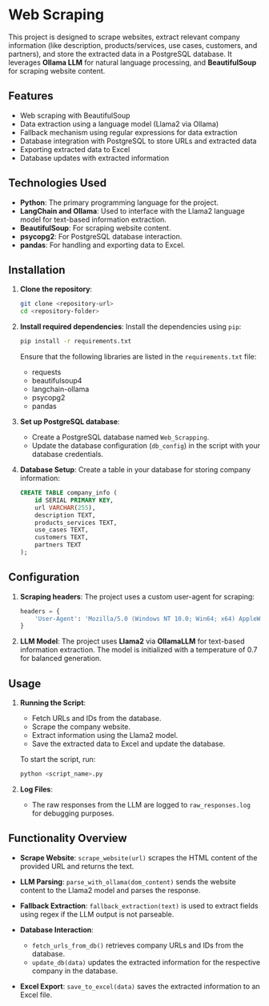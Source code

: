 

# Web Scraping 

This project is designed to scrape websites, extract relevant company information (like description, products/services, use cases, customers, and partners), and store the extracted data in a PostgreSQL database. It leverages **Ollama LLM** for natural language processing, and **BeautifulSoup** for scraping website content.

## Features
- Web scraping with BeautifulSoup
- Data extraction using a language model (Llama2 via Ollama)
- Fallback mechanism using regular expressions for data extraction
- Database integration with PostgreSQL to store URLs and extracted data
- Exporting extracted data to Excel
- Database updates with extracted information

## Technologies Used
- **Python**: The primary programming language for the project.
- **LangChain and Ollama**: Used to interface with the Llama2 language model for text-based information extraction.
- **BeautifulSoup**: For scraping website content.
- **psycopg2**: For PostgreSQL database interaction.
- **pandas**: For handling and exporting data to Excel.

## Installation

1. **Clone the repository**:
    ```bash
    git clone <repository-url>
    cd <repository-folder>
    ```

2. **Install required dependencies**:
    Install the dependencies using `pip`:
    ```bash
    pip install -r requirements.txt
    ```

    Ensure that the following libraries are listed in the `requirements.txt` file:
    - requests
    - beautifulsoup4
    - langchain-ollama
    - psycopg2
    - pandas

3. **Set up PostgreSQL database**:
    - Create a PostgreSQL database named `Web_Scrapping`.
    - Update the database configuration (`db_config`) in the script with your database credentials.

4. **Database Setup**:
    Create a table in your database for storing company information:
    ```sql
    CREATE TABLE company_info (
        id SERIAL PRIMARY KEY,
        url VARCHAR(255),
        description TEXT,
        products_services TEXT,
        use_cases TEXT,
        customers TEXT,
        partners TEXT
    );
    ```

## Configuration

1. **Scraping headers**:
   The project uses a custom user-agent for scraping:
   ```python
   headers = {
       'User-Agent': 'Mozilla/5.0 (Windows NT 10.0; Win64; x64) AppleWebKit/537.36 (KHTML, like Gecko) Chrome/90.0.4430.212 Safari/537.36'
   }
   ```

2. **LLM Model**:
   The project uses **Llama2** via **OllamaLLM** for text-based information extraction. The model is initialized with a temperature of 0.7 for balanced generation.

## Usage

1. **Running the Script**:
    - Fetch URLs and IDs from the database.
    - Scrape the company website.
    - Extract information using the Llama2 model.
    - Save the extracted data to Excel and update the database.

    To start the script, run:
    ```bash
    python <script_name>.py
    ```

2. **Log Files**:
    - The raw responses from the LLM are logged to `raw_responses.log` for debugging purposes.

## Functionality Overview

- **Scrape Website**: 
    `scrape_website(url)` scrapes the HTML content of the provided URL and returns the text.

- **LLM Parsing**:
    `parse_with_ollama(dom_content)` sends the website content to the Llama2 model and parses the response.

- **Fallback Extraction**:
    `fallback_extraction(text)` is used to extract fields using regex if the LLM output is not parseable.

- **Database Interaction**:
    - `fetch_urls_from_db()` retrieves company URLs and IDs from the database.
    - `update_db(data)` updates the extracted information for the respective company in the database.

- **Excel Export**:
    `save_to_excel(data)` saves the extracted information to an Excel file.

